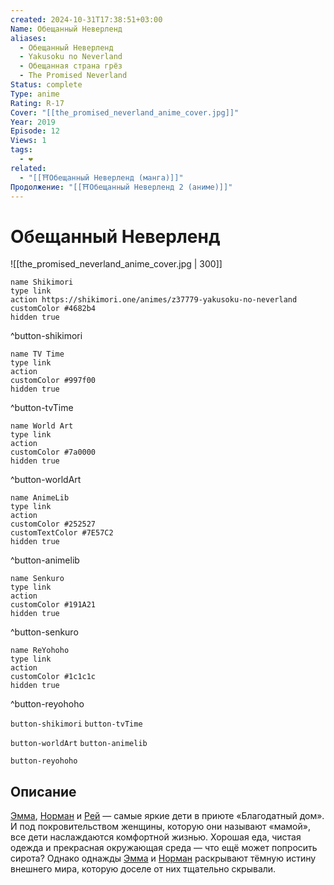 ```yaml
---
created: 2024-10-31T17:38:51+03:00
Name: Обещанный Неверленд
aliases:
  - Обещанный Неверленд
  - Yakusoku no Neverland
  - Обещанная страна грёз
  - The Promised Neverland
Status: complete
Type: anime
Rating: R-17
Cover: "[[the_promised_neverland_anime_cover.jpg]]"
Year: 2019
Episode: 12
Views: 1
tags:
  - ❤
related:
  - "[[⛩️Обещанный Неверленд (манга)]]"
Продолжение: "[[⛩️Обещанный Неверленд 2 (аниме)]]"
---
```


# Обещанный Неверленд

![[the_promised_neverland_anime_cover.jpg | 300]]

```button
name Shikimori
type link
action https://shikimori.one/animes/z37779-yakusoku-no-neverland
customColor #4682b4
hidden true
```
^button-shikimori

```button
name TV Time
type link
action 
customColor #997f00
hidden true
```
^button-tvTime

```button
name World Art
type link
action 
customColor #7a0000
hidden true
```
^button-worldArt

```button
name AnimeLib
type link
action 
customColor #252527
customTextColor #7E57C2
hidden true
```
^button-animelib

```button
name Senkuro
type link
action 
customColor #191A21
hidden true
```
^button-senkuro

```button
name ReYohoho
type link
action 
customColor #1c1c1c
hidden true
```
^button-reyohoho



`button-shikimori` `button-tvTime`

`button-worldArt` `button-animelib`

`button-reyohoho`

## Описание

[Эмма](https://shikimori.one/characters/144337-emma), [Норман](https://shikimori.one/characters/144916-norman) и [Рей](https://shikimori.one/characters/144919-ray) — самые яркие дети в приюте «Благодатный дом». И под покровительством женщины, которую они называют «мамой», все дети наслаждаются комфортной жизнью. Хорошая еда, чистая одежда и прекрасная окружающая среда — что ещё может попросить сирота? Однако однажды [Эмма](https://shikimori.one/characters/144337-emma) и [Норман](https://shikimori.one/characters/144916-norman) раскрывают тёмную истину внешнего мира, которую доселе от них тщательно скрывали.
